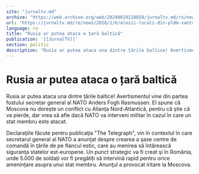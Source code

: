 ```yaml
---
site: "jurnaltv.md"
archive: "https://web.archive.org/web/20240819210858/jurnaltv.md/ro/news/2016/2/6/alesii-locali-din-pldm-santajati-10190329/"
url: "https://jurnaltv.md/ro/news/2016/2/6/alesii-locali-din-pldm-santajati-10190329/"
language: ro
title: "Rusia ar putea ataca o țară baltică"
publication: '[[JurnalTV]]'
section: politic
description: "Rusia ar putea ataca una dintre țările baltice! Avertismentul vine din partea fostului secretar general al NATO Anders Fogh Rasmussen. El spune că Moscova..."
---
```


# Rusia ar putea ataca o țară baltică

Rusia ar putea ataca una dintre țările baltice! Avertismentul vine din partea fostului secretar general al NATO Anders Fogh Rasmussen. El spune că Moscova nu dorește un conflict cu Alianța Nord-Atlantică, pentru că știe că va pierde, dar vrea să afle dacă NATO va interveni militar în cazul în care un stat membru este atacat.

Declaraţiile făcute pentru publicaţia "The Telegraph", vin în contextul în care secretarul general al NATO a anunţat despre crearea a şase centre de comandă în ţările de pe flancul estic, care au menirea să întărească siguranţa statelor est-europene. Un punct strategic va fi creat şi în România, unde 5.000 de soldați vor fi pregătiți să intervină rapid pentru orice amenințare asupra unui stat membru. Anunţul a provocat iritare la Moscova.